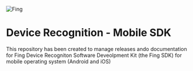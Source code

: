 ![Fing](https://cdn.fing.io/images/brand/FING_LOGO.png)

# Device Recognition - Mobile SDK

This repository has been created to manage releases ando documentation for Fing Device Recogniton Software Deveolpment Kit (the Fing SDK) for mobile operating system (Android and iOS)
